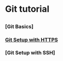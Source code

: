 # Git tutorial
##
### [Git Basics]
### [Git Setup with HTTPS](https://github.com/SDenn12/beginner_code/edit/main/github_setup_https.md)
### [Git Setup with SSH]
